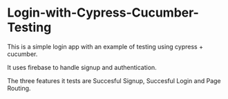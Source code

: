 # Login-with-Cypress-Cucumber-Testing
This is a simple login app with an example of testing using cypress + cucumber.

It uses firebase to handle signup and authentication.

The three features it tests are Succesful Signup, Succesful Login and Page Routing.
